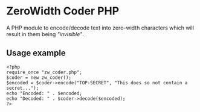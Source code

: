 # ZeroWidth Coder PHP
A PHP module to encode/decode text into zero-width characters which will result in them being *"invisible"*.

## Usage example
```
<?php
require_once "zw_coder.php";
$coder = new zw_coder();
$encoded = $coder->encode("TOP-SECRET", "This does so not contain a secret...");
echo "Encoded: " . $encoded;
echo "Decoded: " . $coder->decode($encoded);
?>
```